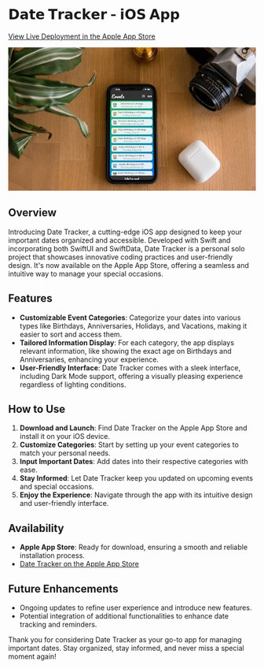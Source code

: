 # 𝗗𝗮𝘁𝗲 𝗧𝗿𝗮𝗰𝗸𝗲𝗿 - 𝗶𝗢𝗦 𝗔𝗽𝗽

[View Live Deployment in the Apple App Store](https://apps.apple.com/us/app/date-tracker-nonstickcode/id6470582718)

![Project Image](./readme-image.jpeg)

## Overview

Introducing Date Tracker, a cutting-edge iOS app designed to keep your important dates organized and accessible. Developed with Swift and incorporating both SwiftUI and SwiftData, Date Tracker is a personal solo project that showcases innovative coding practices and user-friendly design. It's now available on the Apple App Store, offering a seamless and intuitive way to manage your special occasions.

## Features

- **Customizable Event Categories**: Categorize your dates into various types like Birthdays, Anniversaries, Holidays, and Vacations, making it easier to sort and access them.
- **Tailored Information Display**: For each category, the app displays relevant information, like showing the exact age on Birthdays and Anniversaries, enhancing your experience.
- **User-Friendly Interface**: Date Tracker comes with a sleek interface, including Dark Mode support, offering a visually pleasing experience regardless of lighting conditions.

## How to Use

1. **Download and Launch**: Find Date Tracker on the Apple App Store and install it on your iOS device.
2. **Customize Categories**: Start by setting up your event categories to match your personal needs.
3. **Input Important Dates**: Add dates into their respective categories with ease.
4. **Stay Informed**: Let Date Tracker keep you updated on upcoming events and special occasions.
5. **Enjoy the Experience**: Navigate through the app with its intuitive design and user-friendly interface.

## Availability

- **Apple App Store**: Ready for download, ensuring a smooth and reliable installation process.
- [Date Tracker on the Apple App Store](https://apps.apple.com/us/app/date-tracker-nonstickcode/id6470582718)


## Future Enhancements

- Ongoing updates to refine user experience and introduce new features.
- Potential integration of additional functionalities to enhance date tracking and reminders.

Thank you for considering Date Tracker as your go-to app for managing important dates. Stay organized, stay informed, and never miss a special moment again!
